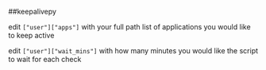 ##keepalivepy

edit `["user"]["apps"]`
with your full path list of applications you would like to keep active

edit `["user"]["wait_mins"]`
with how many minutes you would like the script to wait for each check
